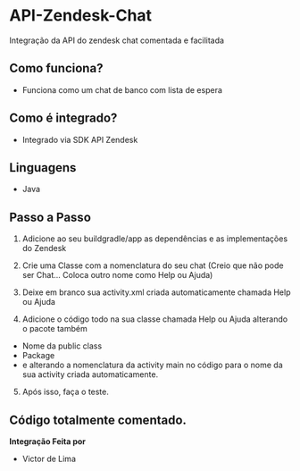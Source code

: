 # API-Zendesk-Chat
Integração da API do zendesk chat comentada e facilitada


## Como funciona?

- Funciona como um chat de banco com lista de espera

## Como é integrado?

- Integrado via SDK API Zendesk

## Linguagens

- Java

## Passo a Passo

1. Adicione ao seu buildgradle/app as dependências e as implementações do Zendesk

2. Crie uma Classe com a nomenclatura do seu chat (Creio que não pode ser Chat... Coloca outro nome como Help ou Ajuda)

3. Deixe em branco sua activity.xml criada automaticamente chamada Help ou Ajuda

4. Adicione o código todo na sua classe chamada Help ou Ajuda alterando o pacote também
- Nome da public class
- Package
- e alterando a nomenclatura da activity main no código para o nome da sua activity criada automaticamente.

5. Após isso, faça o teste.



## Código totalmente comentado.






**Integração Feita por**
 - Victor de Lima